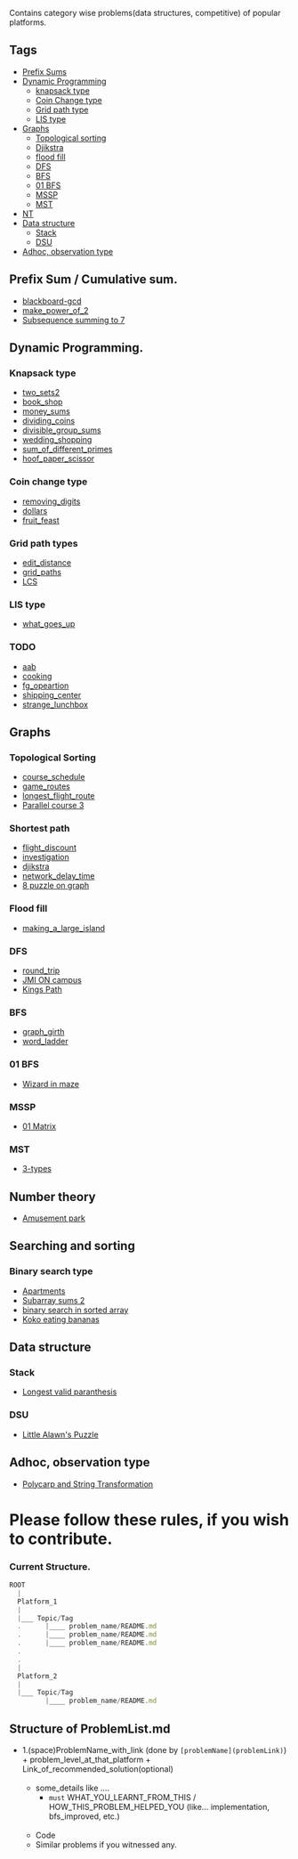 Contains category wise problems(data structures, competitive) of popular platforms. 

## Tags
- [Prefix Sums](#prefix-sum--cumulative-sum)
- [Dynamic Programming](#dynamic-programming)
    - [knapsack type](#knapsack-type)
    - [Coin Change type](#coin-change-type)
    - [Grid path type](#grid-path-types)
    - [LIS type](#lis-type)
- [Graphs](#graphs)
  - [Topological sorting](#topological-sorting)
  - [Djikstra](#djikstra)
  - [flood fill](#flood-fill)
  - [DFS](#DFS)
  - [BFS](#BFS)
  - [01 BFS](#01-bfs)
  - [MSSP](#MSSP)
  - [MST](#MST)
- [NT](#Number-theory)
- [Data structure](#Data-structure)
  - [Stack](#Stack)
  - [DSU](#DSU)
- [Adhoc, observation type](#adhoc-observation-type)

## Prefix Sum / Cumulative sum.
- [blackboard-gcd](/Atcoder/prefix_sums/blackboard_gcd.md)
- [make_power_of_2](/Codeforces/prefix_sums/make_power_of_two.md)
- [Subsequence summing to 7](/USACO/prefix_sums/subs_summing_to_sevens.md)
 
## Dynamic Programming. 

### Knapsack type
- [two_sets2](/CSES/dp/two_sets2.md)
- [book_shop](/CSES/dp/book_shop.md)
- [money_sums](/CSES/dp/money_sums.md)
- [dividing_coins](/uva/dp/dividing_coins.md)
- [divisible_group_sums](/uva/dp/divisible_group_sums.md)
- [wedding_shopping](/uva/dp/wedding_shopping.md)
- [sum_of_different_primes](/uva/dp/sum_of_different_primes.md)
- [hoof_paper_scissor](/USACO/dp/hoof_paper_scissor.md)
 
### Coin change type
- [removing_digits](/CSES/dp/removing_digits.md)
- [dollars](/uva/dp/dollars.md)
- [fruit_feast](/USACO/dp/fruit_feast.md)
 
### Grid path types
- [edit_distance](/CSES/dp/book_shop.md)
- [grid_paths](/CSES/dp/grid_paths.md)
- [LCS](/LeetCode/dp/lcs.md)

### LIS type
- [what_goes_up](/uva/dp/what_goes_up.md)

### TODO
- [aab](/Atcoder/dp/aab.md)
- [cooking](/Atcoder/dp/cooking.md)
- [fg_opeartion](/Atcoder/dp/fg_opeartion.md)
- [shipping_center](/Atcoder/dp/shipping_center.md)
- [strange_lunchbox](/Atcoder/dp/aab.md)

## Graphs
### Topological Sorting
- [course_schedule](/CSES/graphs/course_schedule.md)
- [game_routes](/CSES/graphs/game_routes.md)
- [longest_flight_route](/CSES/graphs/longest_flight_route.md)
- [Parallel course 3](/LeetCode/graph/Parallel_courses_3.md)

### Shortest path
- [flight_discount](/CSES/graphs/flight_discount.md)
- [investigation](/CSES/graphs/investigation.md)
- [djikstra](/Codeforces/graphs/djikstra.md)
- [network_delay_time](/LeetCode/graph/network_delay_time.md)
- [8 puzzle on graph](/Atcoder/graphs/8-Puzzle-on-Graph.md)

### Flood fill
- [making_a_large_island](/LeetCode/graph/making_a_large_island.md)

### DFS
- [round_trip](/CSES/graphs/round_trip.md)
- [JMI ON campus](/JMI_on_campus/README.md)
- [Kings Path](/Codeforces/graphs/kings_path.md)

### BFS
- [graph_girth](/CSES/graphs/graph_girth.md)
- [word_ladder](/LeetCode/graph/word_ladder.md)

### 01 BFS
- [Wizard in maze](/Atcoder/graphs/wizard_in_maze.md)

### MSSP
- [01 Matrix](/LeetCode/graph/01matrix.md)

### MST
- [3-types](/hackerearth/README.md)

## Number theory
- [Amusement park](/Atcoder/maths_greedy/amusement_park.md)

## Searching and sorting
### Binary search type
- [Apartments](/CSES/searching_and_sorting/apartments.md)
- [Subarray sums 2](/CSES/searching_and_sorting/subarray_sums_2.md)
- [binary search in sorted array](/binary_search/binary_seach_in_sorted_array.md)
- [Koko eating bananas](LeetCode/binary_search/koko_eating_bananas.md)

## Data structure
### Stack
- [Longest valid paranthesis](/LeetCode/stack/longest_valid_paranthesis.md)
### DSU
- [Little Alawn's Puzzle](/Codeforces/dsu/little_alwan_puzzle.md)

## Adhoc, observation type
- [Polycarp and String Transformation](/Codeforces/observation/polycarp_and_string_transformation.md)

# Please follow these rules, if you wish to contribute.

### Current Structure. 

```js
ROOT
  |
  Platform_1
  |
  |___ Topic/Tag
  .      |____ problem_name/README.md
  .      |____ problem_name/README.md
  .      |____ problem_name/README.md
  .
  .
  |     
  Platform_2
  |
  |___ Topic/Tag
         |____ problem_name/README.md

 ```

## Structure of ProblemList.md

  - 1.(space)ProblemName_with_link (done by `[problemName](problemLink)`) + problem_level_at_that_platform + Link_of_recommended_solution(optional) <br><br>
      - some_details like .... <br>
        - `must` WHAT_YOU_LEARNT_FROM_THIS / HOW_THIS_PROBLEM_HELPED_YOU (like... implementation, bfs_improved, etc.) <br><br>
      - Code
      - Similar problems if you witnessed any.
